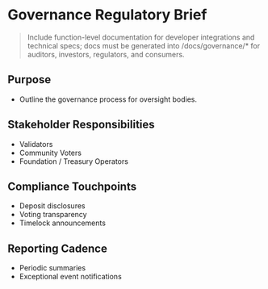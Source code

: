 # Governance Regulatory Brief

> Include function-level documentation for developer integrations and technical specs; docs must be generated into /docs/governance/* for auditors, investors, regulators, and consumers.

## Purpose

- Outline the governance process for oversight bodies.

## Stakeholder Responsibilities

- Validators
- Community Voters
- Foundation / Treasury Operators

## Compliance Touchpoints

- Deposit disclosures
- Voting transparency
- Timelock announcements

## Reporting Cadence

- Periodic summaries
- Exceptional event notifications
